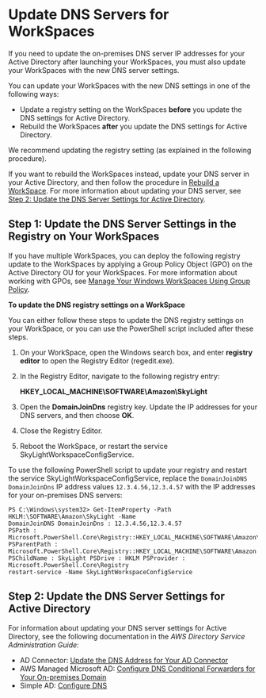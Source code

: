 # Update DNS Servers for WorkSpaces<a name="update-dns-server"></a>

If you need to update the on\-premises DNS server IP addresses for your Active Directory after launching your WorkSpaces, you must also update your WorkSpaces with the new DNS server settings\.

You can update your WorkSpaces with the new DNS settings in one of the following ways:
+ Update a registry setting on the WorkSpaces **before** you update the DNS settings for Active Directory\.
+ Rebuild the WorkSpaces **after** you update the DNS settings for Active Directory\.

We recommend updating the registry setting \(as explained in the following procedure\)\.

If you want to rebuild the WorkSpaces instead, update your DNS server in your Active Directory, and then follow the procedure in [Rebuild a WorkSpace](rebuild-workspace.md)\. For more information about updating your DNS server, see [Step 2: Update the DNS Server Settings for Active Directory](#update-dns-active-directory)\.

## Step 1: Update the DNS Server Settings in the Registry on Your WorkSpaces<a name="update-registry-dns"></a>

If you have multiple WorkSpaces, you can deploy the following registry update to the WorkSpaces by applying a Group Policy Object \(GPO\) on the Active Directory OU for your WorkSpaces\. For more information about working with GPOs, see [Manage Your Windows WorkSpaces Using Group Policy](group_policy.md)\.

**To update the DNS registry settings on a WorkSpace**

You can either follow these steps to update the DNS registry settings on your WorkSpace, or you can use the PowerShell script included after these steps\.

1. On your WorkSpace, open the Windows search box, and enter **registry editor** to open the Registry Editor \(regedit\.exe\)\. 

1. In the Registry Editor, navigate to the following registry entry:

   **HKEY\_LOCAL\_MACHINE\\SOFTWARE\\Amazon\\SkyLight**

1. Open the **DomainJoinDns** registry key\. Update the IP addresses for your DNS servers, and then choose **OK**\.

1. Close the Registry Editor\.

1. Reboot the WorkSpace, or restart the service SkyLightWorkspaceConfigService\.

To use the following PowerShell script to update your registry and restart the service SkyLightWorkspaceConfigService, replace the `DomainJoinDNS DomainJoinDns` IP address values `12.3.4.56,12.3.4.57` with the IP addresses for your on\-premises DNS servers: 

```
PS C:\Windows\system32> Get-ItemProperty -Path HKLM:\SOFTWARE\Amazon\SkyLight -Name 
DomainJoinDNS DomainJoinDns : 12.3.4.56,12.3.4.57 
PSPath : Microsoft.PowerShell.Core\Registry::HKEY_LOCAL_MACHINE\SOFTWARE\Amazon\SkyLight 
PSParentPath : Microsoft.PowerShell.Core\Registry::HKEY_LOCAL_MACHINE\SOFTWARE\Amazon 
PSChildName : SkyLight PSDrive : HKLM PSProvider : Microsoft.PowerShell.Core\Registry
restart-service -Name SkyLightWorkspaceConfigService
```

## Step 2: Update the DNS Server Settings for Active Directory<a name="update-dns-active-directory"></a>

For information about updating your DNS server settings for Active Directory, see the following documentation in the *AWS Directory Service Administration Guide*:
+ AD Connector: [ Update the DNS Address for Your AD Connector](https://docs.aws.amazon.com/directoryservice/latest/admin-guide/ad_connector_update_dns.html)
+ AWS Managed Microsoft AD: [ Configure DNS Conditional Forwarders for Your On\-premises Domain](https://docs.aws.amazon.com/directoryservice/latest/admin-guide/ms_ad_tutorial_setup_trust_prepare_onprem.html#tutorial_setup_trust_onprem_forwarder)
+ Simple AD: [ Configure DNS](https://docs.aws.amazon.com/directoryservice/latest/admin-guide/simple_ad_dns.html)